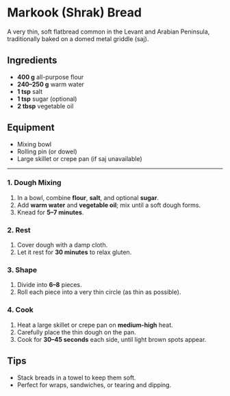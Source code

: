 # Markook (Shrak) Bread

A very thin, soft flatbread common in the Levant and Arabian Peninsula, traditionally baked on a domed metal griddle (saj).

## Ingredients

- **400 g** all-purpose flour
- **240–250 g** warm water
- **1 tsp** salt
- **1 tsp** sugar (optional)
- **2 tbsp** vegetable oil

## Equipment

- Mixing bowl
- Rolling pin (or dowel)
- Large skillet or crepe pan (if saj unavailable)

---

### 1. Dough Mixing

1. In a bowl, combine **flour**, **salt**, and optional **sugar**.
2. Add **warm water** and **vegetable oil**; mix until a soft dough forms.
3. Knead for **5–7 minutes**.

### 2. Rest

1. Cover dough with a damp cloth.
2. Let it rest for **30 minutes** to relax gluten.

### 3. Shape

1. Divide into **6–8** pieces.
2. Roll each piece into a very thin circle (as thin as possible).

### 4. Cook

1. Heat a large skillet or crepe pan on **medium-high** heat.
2. Carefully place the thin dough on the pan.
3. Cook for **30–45 seconds** each side, until light brown spots appear.

## Tips

- Stack breads in a towel to keep them soft.
- Perfect for wraps, sandwiches, or tearing and dipping.